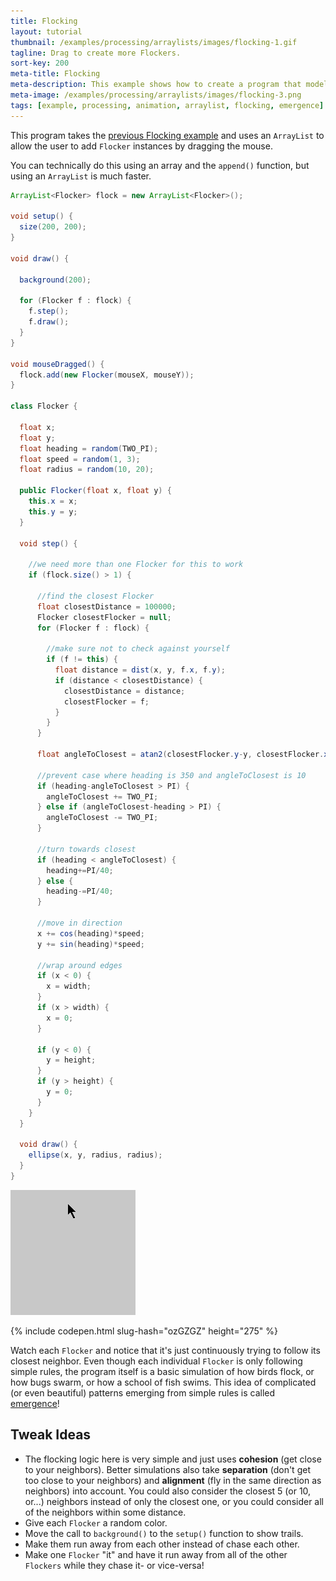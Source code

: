 ```yaml
---
title: Flocking
layout: tutorial
thumbnail: /examples/processing/arraylists/images/flocking-1.gif
tagline: Drag to create more Flockers.
sort-key: 200
meta-title: Flocking
meta-description: This example shows how to create a program that models the flocking behavior of birds.
meta-image: /examples/processing/arraylists/images/flocking-3.png
tags: [example, processing, animation, arraylist, flocking, emergence]
---
```


This program takes the [previous Flocking example](/examples/processing/creating-classes/flocking) and uses an `ArrayList` to allow the user to add `Flocker` instances by dragging the mouse.

You can technically do this using an array and the `append()` function, but using an `ArrayList` is much faster.

```java
ArrayList<Flocker> flock = new ArrayList<Flocker>();

void setup() {
  size(200, 200);
}

void draw() {

  background(200);

  for (Flocker f : flock) {
    f.step();
    f.draw();
  }
}

void mouseDragged() {
  flock.add(new Flocker(mouseX, mouseY));
}

class Flocker {

  float x;
  float y;
  float heading = random(TWO_PI);
  float speed = random(1, 3); 
  float radius = random(10, 20);

  public Flocker(float x, float y) {
    this.x = x;
    this.y = y;
  }

  void step() {

    //we need more than one Flocker for this to work
    if (flock.size() > 1) {
      
      //find the closest Flocker
      float closestDistance = 100000;
      Flocker closestFlocker = null;
      for (Flocker f : flock) {

        //make sure not to check against yourself
        if (f != this) {
          float distance = dist(x, y, f.x, f.y);
          if (distance < closestDistance) {
            closestDistance = distance;
            closestFlocker = f;
          }
        }
      }

      float angleToClosest = atan2(closestFlocker.y-y, closestFlocker.x-x);

      //prevent case where heading is 350 and angleToClosest is 10
      if (heading-angleToClosest > PI) {
        angleToClosest += TWO_PI;
      } else if (angleToClosest-heading > PI) {
        angleToClosest -= TWO_PI;
      }

      //turn towards closest
      if (heading < angleToClosest) {
        heading+=PI/40;
      } else {
        heading-=PI/40;
      }

      //move in direction
      x += cos(heading)*speed;
      y += sin(heading)*speed;

      //wrap around edges
      if (x < 0) {
        x = width;
      }
      if (x > width) {
        x = 0;
      }

      if (y < 0) {
        y = height;
      }
      if (y > height) {
        y = 0;
      }
    }
  }

  void draw() {
    ellipse(x, y, radius, radius);
  }
}
```

![Flockers](/examples/processing/arraylists/images/flocking-2.gif)

{% include codepen.html slug-hash="ozGZGZ" height="275" %}

Watch each `Flocker` and notice that it's just continuously trying to follow its closest neighbor. Even though each individual `Flocker` is only following simple rules, the program itself is a basic simulation of how birds flock, or how bugs swarm, or how a school of fish swims. This idea of complicated (or even beautiful) patterns emerging from simple rules is called [emergence](https://en.wikipedia.org/wiki/Emergence)!

## Tweak Ideas

- The flocking logic here is very simple and just uses **cohesion** (get close to your neighbors). Better simulations also take **separation** (don't get too close to your neighbors) and **alignment** (fly in the same direction as neighbors) into account. You could also consider the closest 5 (or 10, or...) neighbors instead of only the closest one, or you could consider all of the neighbors within some distance.
- Give each `Flocker` a random color.
- Move the call to `background()` to the `setup()` function to show trails.
- Make them run away from each other instead of chase each other.
- Make one `Flocker` "it" and have it run away from all of the other `Flockers` while they chase it- or vice-versa!

